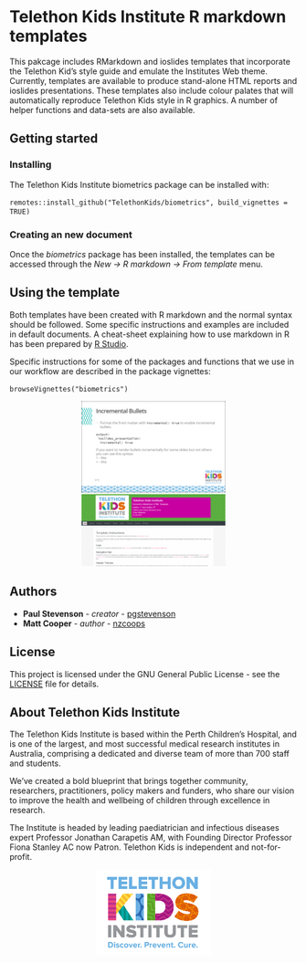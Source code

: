 Telethon Kids Institute R markdown templates
================

<!-- README.md is generated from README.Rmd. Please edit that file -->

This pakcage includes RMarkdown and ioslides templates that incorporate
the Telethon Kid’s style guide and emulate the Institutes Web theme.
Currently, templates are available to produce stand-alone HTML reports
and ioslides presentations. These templates also include colour palates
that will automatically reproduce Telethon Kids style in R graphics. A
number of helper functions and data-sets are also available.

## Getting started

### Installing

The Telethon Kids Institute biometrics package can be installed with:

    remotes::install_github("TelethonKids/biometrics", build_vignettes = TRUE)

### Creating an new document

Once the *biometrics* package has been installed, the templates can be
accessed through the *New -\> R markdown -\> From template* menu.

## Using the template

Both templates have been created with R markdown and the normal syntax
should be followed. Some specific instructions and examples are included
in default documents. A cheat-sheet explaining how to use markdown in R
has been prepared by [R
Studio](https://www.rstudio.com/resources/cheatsheets/).

Specific instructions for some of the packages and functions that we use
in our workflow are described in the package vignettes:

    browseVignettes("biometrics")

<p align="center">

<img src="man/figures/ioslides.png"  width="50%" height="50%">
<img src="man/figures/report.png"  width="50%" height="50%">

</p>

## Authors

  - **Paul Stevenson** - *creator* -
    [pgstevenson](https://github.com/pgstevenson)
  - **Matt Cooper** - *author* - [nzcoops](https://github.com/nzcoops)

## License

This project is licensed under the GNU General Public License - see the
[LICENSE](LICENSE) file for details.

## About Telethon Kids Institute

The Telethon Kids Institute is based within the Perth Children’s
Hospital, and is one of the largest, and most successful medical
research institutes in Australia, comprising a dedicated and diverse
team of more than 700 staff and students.

We’ve created a bold blueprint that brings together community,
researchers, practitioners, policy makers and funders, who share our
vision to improve the health and wellbeing of children through
excellence in research.

The Institute is headed by leading paediatrician and infectious diseases
expert Professor Jonathan Carapetis AM, with Founding Director Professor
Fiona Stanley AC now Patron. Telethon Kids is independent and
not-for-profit.

<p align="center">

<img src="man/figures/logo800.jpg"  width="40%" height="40%">

</p>
